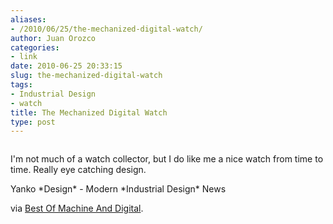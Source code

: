 ```yaml
---
aliases:
- /2010/06/25/the-mechanized-digital-watch/
author: Juan Orozco
categories:
- link
date: 2010-06-25 20:33:15
slug: the-mechanized-digital-watch
tags:
- Industrial Design
- watch
title: The Mechanized Digital Watch
type: post
---
```


<p style="text-align:center;">
  <a href="http://www.yankodesign.com/2010/06/25/best-of-machine-and-digital/"><img src='https://i1.wp.com/iam.juano.info/files/2010/06/mechanized_digital3.jpg?w=580' alt='' data-recalc-dims="1" /></a>
</p>

I'm not much of a watch collector, but I do like me a nice watch from time to time. Really eye catching design.

Yanko \*Design\* - Modern \*Industrial Design\* News

via [Best Of Machine And Digital][1].

[1]: http://www.yankodesign.com/2010/06/25/best-of-machine-and-digital/